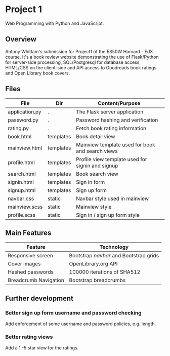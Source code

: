# Project 1

Web Programming with Python and JavaScript.

## Overview
Antony Whittam's submission for Project1 of the ES50W Harvard - EdX course. It's a book review website demonstrating the use of Flask/Python for server-side processing, SQL/Postgresql for database access, HTML/CSS on the client-side and API access to Goodreads book ratings and Open Library book covers.

## Files
| File              | Dir       | Content/Purpose            |
| ----------------- | ----------| --------------------------- |
| application.py    | .         | The Flask server application
| password.py       | .         | Password hashing and verification
| rating.py         | .         | Fetch book rating information
| book.html         | templates | Book detail view
| mainview.html     | templates | Mainview template used for book and search views
| profile.html      | templates | Profile view template used for signin and signup
| search.html       | templates | Book search view
| signin.html       | templates | Sign in form
| signup.html       | templates | Sign up form
| navbar.css        | static    | Navbar style used in mainview
| mainview.scss     | static    | Mainview style
| profile.scss      | static    | Sign in / sign up form style


## Main Features
| Feature               | Technology                  |
| -----------------     | --------------------------- |
| Responsive screen     | Bootstrap _navbar_ and Bootstrap grids |
| Cover images          | OpenLibrary.org API
| Hashed passwords      | 100000 iterations of SHA512
| Breadcrumb Navigation | Bootstrap breadcrumbs


## Further development

### Better sign up form username and password checking
Add enforcement of some username and password policies, e.g. length.

### Better rating views
Add a 1 -5 star view for the ratings.
